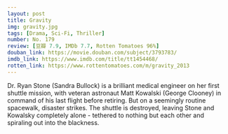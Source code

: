 ```yaml
---
layout: post 
title: Gravity
img: gravity.jpg
tags: [Drama, Sci-Fi, Thriller]
number: No. 179
review: [豆瓣 7.9, IMDb 7.7, Rotten Tomatoes 96%]
douban_link: https://movie.douban.com/subject/3793783/
imdb_link: https://www.imdb.com/title/tt1454468/
rotten_link: https://www.rottentomatoes.com/m/gravity_2013
---
```


Dr. Ryan Stone (Sandra Bullock) is a brilliant medical engineer on her first shuttle mission, with veteran astronaut Matt Kowalski (George Clooney) in command of his last flight before retiring. But on a seemingly routine spacewalk, disaster strikes. The shuttle is destroyed, leaving Stone and Kowalsky completely alone - tethered to nothing but each other and spiraling out into the blackness.